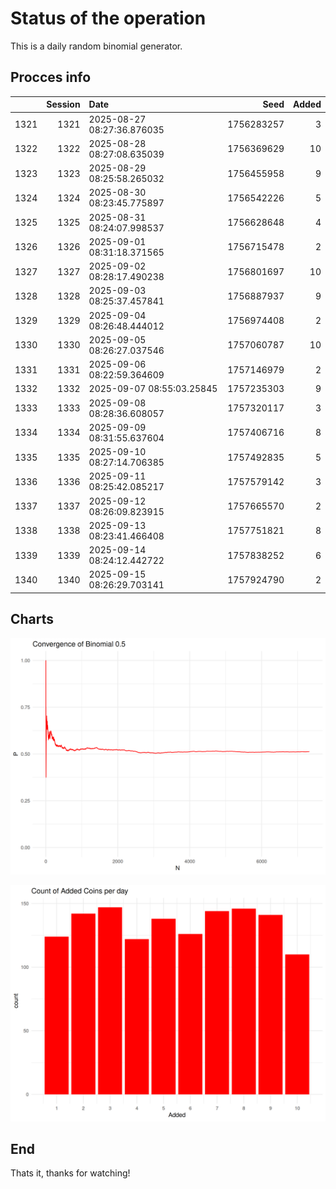 # Status of the operation
  
  This is a daily random binomial generator.
  
## Procces info

|     | Session|Date                       |       Seed| Added|
|:----|-------:|:--------------------------|----------:|-----:|
|1321 |    1321|2025-08-27 08:27:36.876035 | 1756283257|     3|
|1322 |    1322|2025-08-28 08:27:08.635039 | 1756369629|    10|
|1323 |    1323|2025-08-29 08:25:58.265032 | 1756455958|     9|
|1324 |    1324|2025-08-30 08:23:45.775897 | 1756542226|     5|
|1325 |    1325|2025-08-31 08:24:07.998537 | 1756628648|     4|
|1326 |    1326|2025-09-01 08:31:18.371565 | 1756715478|     2|
|1327 |    1327|2025-09-02 08:28:17.490238 | 1756801697|    10|
|1328 |    1328|2025-09-03 08:25:37.457841 | 1756887937|     9|
|1329 |    1329|2025-09-04 08:26:48.444012 | 1756974408|     2|
|1330 |    1330|2025-09-05 08:26:27.037546 | 1757060787|    10|
|1331 |    1331|2025-09-06 08:22:59.364609 | 1757146979|     2|
|1332 |    1332|2025-09-07 08:55:03.25845  | 1757235303|     9|
|1333 |    1333|2025-09-08 08:28:36.608057 | 1757320117|     3|
|1334 |    1334|2025-09-09 08:31:55.637604 | 1757406716|     8|
|1335 |    1335|2025-09-10 08:27:14.706385 | 1757492835|     5|
|1336 |    1336|2025-09-11 08:25:42.085217 | 1757579142|     3|
|1337 |    1337|2025-09-12 08:26:09.823915 | 1757665570|     2|
|1338 |    1338|2025-09-13 08:23:41.466408 | 1757751821|     8|
|1339 |    1339|2025-09-14 08:24:12.442722 | 1757838252|     6|
|1340 |    1340|2025-09-15 08:26:29.703141 | 1757924790|     2|

## Charts 

![](charts/plot1.png)

![](charts/plot2.png)

## End

Thats it, thanks for watching!
